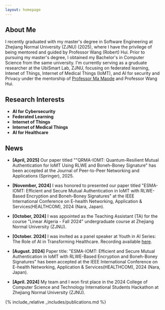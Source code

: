 ```yaml
---
layout: homepage
---
```


## About Me

I recently graduated with my master's degree in Software Engineering at Zhejiang Normal University (ZJNU) (2025), 
 where I have the privilege of being mentored and guided by Professor Wang (Robert) Hui. 
Prior to pursuing my master's degree, I obtained my Bachelor's in Computer Science 
from the same university.
I'm currently serving as a 
gruduate researcher at the UbiSmart Lab, ZJNU, focusing on federated learning, Intenet of Things, 
Internet of Medical Things (IoMT), and AI for security and Privacy under the mentorship of [Professor Ma Maode](http://qufaculty.qu.edu.qa/mamaode/home/) and Professor Wang Hui.


## Research Interests

- **AI for Cybersecurity**
- **Federated Learning** 
- **Internet of Things**
- **Internet of Medical Things**
- **AI for Healthcare** 


## News


- <strong>[April, 2025]</strong> Our paper titled ""QRMA-IOMT: Quantum-Resilient Mutual Authentication for IoMT Using RLWE and Boneh-Boney Signature" has been accepted at the Journal of Peer-to-Peer Networking and Applications (Springer), 2025.

- <strong>[November, 2024]</strong> I was honored to presented our paper titled "ESMA-IOMT: Efficient and Secure Mutual Authentication in IoMT with RLWE-Based Encryption and Boneh-Boney Signatures" at the IEEE International Conference on E-health Networking, Application & Services(HEALTHCOM), 2024 (Nara, Japan).

- <strong>[October, 2024]</strong> I was appointed as the Teaching Assistant (TA) for the course "Linear Algeria - Fall 2024" undergraduate course at Zhejiang Normal University (ZJNU).

- <strong>[October. 2024]</Strong> I was invited as a panel speaker at  Youth in AI Series: The Role of AI in Transforming Healthcare. Recording available [here](https://youtu.be/pj58uSJiPW8).

-  <strong>[August. 2024]</strong> Paper title: "ESMA-IOMT: Efficient and Secure Mutual Authentication in IoMT with RLWE-Based Encryption and Boneh-Boney Signatures"  has been accepted at the IEEE International Conference on E-health Networking, Application & Services(HEALTHCOM), 2024 (Nara, Japan).

-  <strong>[April. 2024]</strong> My team and I won first place in the 2024 College of Computer Science and Technology International Students Hackathon at Zhejiang Normal University (ZJNU).


{% include_relative _includes/publications.md %}

<!--{% include_relative _includes/services.md %}-->